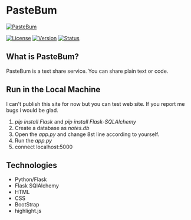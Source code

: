 # PasteBum
[![PasteBum](https://i.hizliresim.com/4i3SVl.png)]()

[![License](https://img.shields.io/badge/license-MIT-green)](https://img.shields.io/badge/license-MIT-green)
[![Version](https://img.shields.io/badge/version-0.1-blue)](https://img.shields.io/badge/version-0.1-blue)
[![Status](https://img.shields.io/badge/status-alpha-red)](https://img.shields.io/badge/status-alpha-red)

## What is PasteBum?
PasteBum is a text share service. You can share plain text or code.

## Run in the Local Machine
I can't publish this site for now but you can test web site. If you report me bugs 
i would be glad.

1. *pip install Flask* and *pip install Flask-SQLAlchemy*
2. Create a database as *notes.db*
3. Open the *app.py* and change 8st line according to yourself.
4. Run the *app.py*
5. connect localhost:5000

## Technologies
- Python/Flask
- Flask SQlAlchemy
- HTML
- CSS
- BootStrap
- highlight.js